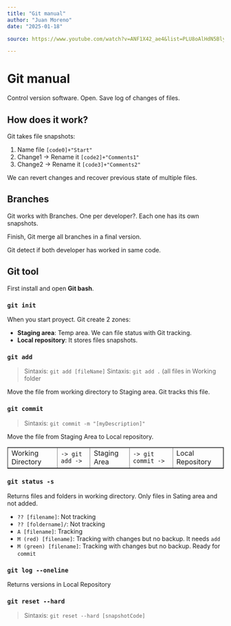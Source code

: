 ```yaml
---
title: "Git manual"
author: "Juan Moreno"
date: "2025-01-18"

source: https://www.youtube.com/watch?v=ANF1X42_ae4&list=PLU8oAlHdN5BlyaPFiNQcV0xDqy0eR35aU<

---
```


# Git manual
Control version software. Open. Save log of changes of files.

## How does it work?

Git takes file snapshots:

1. Name file ```[code0]+"Start"```
2. Change1 -> Rename it ```[code2]+"Comments1"```
3. Change2 -> Rename it ```[code3]+"Comments2"```

We can revert changes and recover previous state of multiple files.

## Branches
Git works with Branches. One per developer?. Each one has its own snapshots.

Finish, Git merge all branches in a final version.

Git detect if both developer has worked in same code.

## Git tool
First install and open **Git bash**.

### ```git init```
When you start proyect. Git create 2 zones:

- **Staging area**: Temp area. We can file status with Git tracking.
- **Local repository**: It stores files snapshots.

### ```git add```
>Sintaxis: ```git add [fileName]```
>Sintaxis: ```git add .``` (all files in Working folder

Move the file from working directory to Staging area. Git tracks this file.

### ```git commit```
>Sintaxis: ```git commit -m "[myDescription]"```

Move the file from Staging Area to Local repository.

<table border="1">
<tr>
	<td>Working Directory</td>
	<td><code>-> git add -></code></td>
	<td>Staging Area</td>
	<td><code>-> git commit -></code></td>
	<td>Local Repository</td>
</tr>
</table>

### ```git status -s```
Returns files and folders in working directory. Only files in Sating area and not added.

- ```?? [filename]```: Not tracking
- ```?? [foldername]/```: Not tracking
- ```A [filename]```: Tracking
- ```M (red) [filename]```: Tracking with changes but no backup. It needs ```add```
- ```M (green) [filename]```: Tracking with changes but no backup. Ready for ```commit```

### ```git log --oneline```
Returns versions in Local Repository

### ```git reset --hard```
>Sintaxis: ```git reset --hard [snapshotCode]```




























